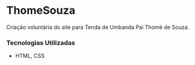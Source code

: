 # ThomeSouza

 Criação voluntária do site para Tenda de Umbanda Pai Thomé de Souza.
### Tecnologias Utilizadas
- HTML, CSS
